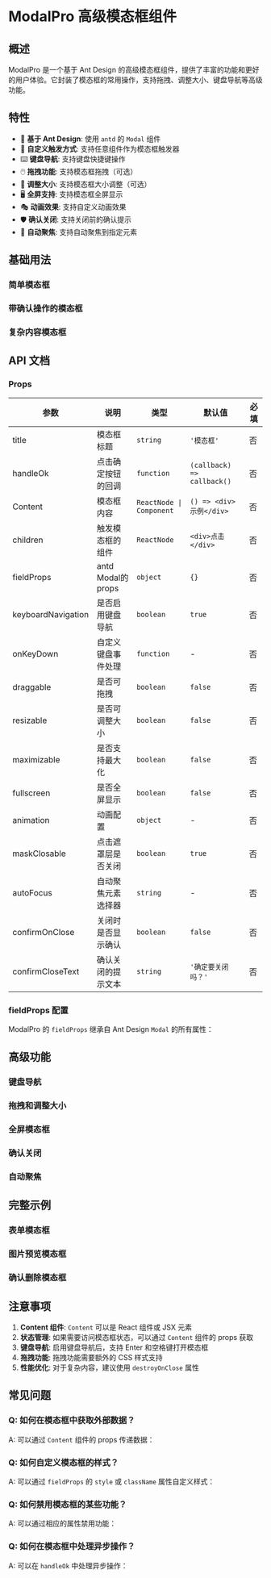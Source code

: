 # ModalPro 高级模态框组件

## 概述

ModalPro 是一个基于 Ant Design 的高级模态框组件，提供了丰富的功能和更好的用户体验。它封装了模态框的常用操作，支持拖拽、调整大小、键盘导航等高级功能。

## 特性

- 🎯 **基于 Ant Design**: 使用 `antd` 的 `Modal` 组件
- 🎨 **自定义触发方式**: 支持任意组件作为模态框触发器
- ⌨️ **键盘导航**: 支持键盘快捷键操作
- 🖱️ **拖拽功能**: 支持模态框拖拽（可选）
- 📏 **调整大小**: 支持模态框大小调整（可选）
- 🖥️ **全屏支持**: 支持模态框全屏显示
- 🎭 **动画效果**: 支持自定义动画效果
- 🛡️ **确认关闭**: 支持关闭前的确认提示
- 🎯 **自动聚焦**: 支持自动聚焦到指定元素

## 基础用法

### 简单模态框

<code src="./demo/simpleModal.tsx"></code>

### 带确认操作的模态框

<code src="./demo/confirmModal.tsx"></code>

### 复杂内容模态框

<code src="./demo/complexModal.tsx"></code>

## API 文档

### Props

| 参数 | 说明 | 类型 | 默认值 | 必填 |
|------|------|------|--------|------|
| title | 模态框标题 | `string` | `'模态框'` | 否 |
| handleOk | 点击确定按钮的回调 | `function` | `(callback) => callback()` | 否 |
| Content | 模态框内容 | `ReactNode \| Component` | `() => <div>示例</div>` | 否 |
| children | 触发模态框的组件 | `ReactNode` | `<div>点击</div>` | 否 |
| fieldProps | antd Modal的props | `object` | `{}` | 否 |
| keyboardNavigation | 是否启用键盘导航 | `boolean` | `true` | 否 |
| onKeyDown | 自定义键盘事件处理 | `function` | - | 否 |
| draggable | 是否可拖拽 | `boolean` | `false` | 否 |
| resizable | 是否可调整大小 | `boolean` | `false` | 否 |
| maximizable | 是否支持最大化 | `boolean` | `false` | 否 |
| fullscreen | 是否全屏显示 | `boolean` | `false` | 否 |
| animation | 动画配置 | `object` | - | 否 |
| maskClosable | 点击遮罩层是否关闭 | `boolean` | `true` | 否 |
| autoFocus | 自动聚焦元素选择器 | `string` | - | 否 |
| confirmOnClose | 关闭时是否显示确认 | `boolean` | `false` | 否 |
| confirmCloseText | 确认关闭的提示文本 | `string` | `'确定要关闭吗？'` | 否 |

### fieldProps 配置

ModalPro 的 `fieldProps` 继承自 Ant Design `Modal` 的所有属性：

<code src="./demo/fieldPropsDemo.tsx"></code>

## 高级功能

### 键盘导航

<code src="./demo/keyboardModal.tsx"></code>

### 拖拽和调整大小

<code src="./demo/draggableModal.tsx"></code>

### 全屏模态框

<code src="./demo/fullscreenModal.tsx"></code>

### 确认关闭

<code src="./demo/confirmCloseModal.tsx"></code>

### 自动聚焦

<code src="./demo/autoFocusModal.tsx"></code>

## 完整示例

### 表单模态框

<code src="./demo/formModal.tsx"></code>

### 图片预览模态框

<code src="./demo/imagePreviewModal.tsx"></code>

### 确认删除模态框

<code src="./demo/deleteConfirmModal.tsx"></code>

## 注意事项

1. **Content 组件**: `Content` 可以是 React 组件或 JSX 元素
2. **状态管理**: 如果需要访问模态框状态，可以通过 `Content` 组件的 props 获取
3. **键盘导航**: 启用键盘导航后，支持 Enter 和空格键打开模态框
4. **拖拽功能**: 拖拽功能需要额外的 CSS 样式支持
5. **性能优化**: 对于复杂内容，建议使用 `destroyOnClose` 属性

## 常见问题

### Q: 如何在模态框中获取外部数据？

A: 可以通过 `Content` 组件的 props 传递数据：

<code src="./demo/dataModal.tsx"></code>

### Q: 如何自定义模态框的样式？

A: 可以通过 `fieldProps` 的 `style` 或 `className` 属性自定义样式：

<code src="./demo/customStyleModal.tsx"></code>

### Q: 如何禁用模态框的某些功能？

A: 可以通过相应的属性禁用功能：

<code src="./demo/disabledFeaturesModal.tsx"></code>

### Q: 如何在模态框中处理异步操作？

A: 可以在 `handleOk` 中处理异步操作：

<code src="./demo/asyncOperationModal.tsx"></code> 